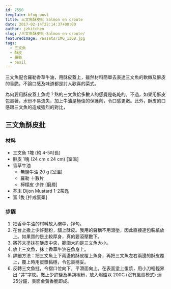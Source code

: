 ```yaml
---
id: 7550
template: blog-post
title: 三文魚酥皮批 Salmon en croute
date: 2017-02-14T22:14:37+00:00
author: jzkitchen
slug: /三文魚酥皮批-Salmon-en-croute/
featuredImage: /assets/IMG_1308.jpg
tags:
  - 三文魚
  - 酥皮
  - 羅勒
  - basil
---
```


三文魚配合羅勒香草牛油，用酥皮蓋上，雖然材料簡單去表達三文魚的軟嫩及酥皮的香脆。不論口感及味道都是討人歡喜的菜式。

為何要用酥皮蓋上魚呢？熟的三文魚給多數人的感覺是乾乾的。不過，如果用酥皮包裹著，水份不易流失，加上牛油是極佳的保護劑，令口感更嫩。此外，酥皮的口感跟三文魚的造成強烈的對比，

## 三文魚酥皮批 

### 材料
- 三文魚 1塊 (約 4-5吋長)
- 酥皮 1塊 (24 cm x 24 cm) [室溫]
- 香草牛油
  - 無鹽牛油 20 g [室溫]
  - 羅勒 十數片
  - 檸檬皮 少許 [磨屑]
- 芥末 Dijon Mustard 1-2茶匙
- 蛋 1隻 [拌成蛋漿]

### 步驟
1. 把香草牛油的材料放入碗中，拌勻。
2. 在台上撒上少許麵粉，舖上酥皮。我用的聲稱不用滾壓，因此直接連包裝紙放上。如果買的是比較厚身，真的要滾壓數下。
3. 將芥末塗抹在酥皮中央，範圍大約是三文魚大小。
4. 放上三文魚，抹上香草牛油在魚身上。
5. 詳細方法：把三文魚上下兩邊的酥皮覆上魚身，再把三文魚左右兩邊的酥皮覆上，覆上時用蛋漿黏穩，令包裹穩妥。
6. 反轉三文魚批，令摺口位向下，平滑面向上。在表面塗上蛋漿，用小刀輕輕界出 "井"字紋。撒上少許鹽及黑胡椒粉，放入焗爐以 200C (沒有風扇模式) 焗25分鐘，表面金黃香脆即成。

